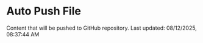 # Auto Push File

Content that will be pushed to GitHub repository.
Last updated: 08/12/2025, 08:37:44 AM